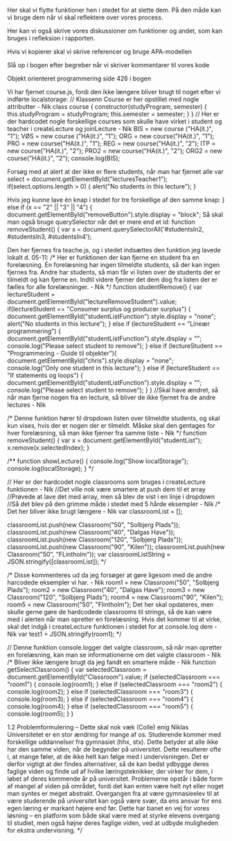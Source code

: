 Her skal vi flytte funktioner hen i stedet for at slette dem.
På den måde kan vi bruge dem når vi skal reflektere over vores process.

Her kan vi også skrive vores diskussioner om funktioner og andet, som kan bruges i refleksion i rapporten.

Hvis vi kopierer skal vi skrive referencer og bruge APA-modellen

Slå op i bogen efter begreber når vi skriver kommentarer til vores kode

Objekt orienteret programmering side 426 i bogen


Vi har fjernet course.js, fordi den ikke længere bliver brugt til noget efter vi indførte localstorage:
// Klassenn Course er her opstillet med nogle attributter - Nik
class course {
    constructor(studyProgram, semester) {
        this.studyProgram = studyProgram;
        this.semester = semester;
    }
}
// Her er der hardcodet nogle forskellige courses som skulle have virket i student og teacher i createLecture og joinLecture - Nik
BIS = new course ("HA(it.)", "1");
VØS = new course ("HA(it.)", "1");
ORG = new course("HA(it.)", "1");
PRO = new course("HA(it.)", "1");
REG = new course("HA(it.)", "2");
ITP = new course("HA(it.)", "2");
PRO2 = new course("HA(it.)", "2");
ORG2 = new course("HA(it.)", "2");
console.log(BIS);

Forsøg med at alert at der ikke er flere students, når man har fjernet alle
   var select = document.getElementById("lecturesTeacher1");
    if(select.options.length > 0) {
        alert("No students in this lecture");
    }

Hvis jeg kunne lave én knap i stedet for tre forskellige af den samme knap:
} else if (x == "2" || "3" || "4") {
        document.getElementById("removeButton").style.display = "block"; 
Så skal man også bruge querySelector når det er mere end et id:
function removeStudent() {
    var x = document.querySelectorAll('#studentsIn2, #studentsIn3, #studentsIn4');
    
    
Den her fjernes fra teache.js, og i stedet indsættes den funktion jeg lavede lokalt d. 05-11:
/* Her er funktionen der kan fjerne en student fra en forelæsning. Én forelæsning har ingen tilmeldte students, så der kan ingen fjernes fra.
Andre har students, så man får vi listen over de students der er tilmeldt og kan fjerne en. Indtil videre fjerner det dem dog fra listen der er fælles for alle forelæsninger. - Nik */
function studentRemove() {
    var lectureStudent = document.getElementById("lectureRemoveStudent").value;
    if(lectureStudent == "Consumer surplus og producer surplus") {
        document.getElementById("studentListFunction").style.display = "none";
        alert("No students in this lecture");
    } else if (lectureStudent == "Lineær programmering") {
        document.getElementById("studentListFunction").style.display = "";
        console.log("Please select student to remove");
    } else if (lectureStudent == "Programmering - Guide til objekter"){
        document.getElementById("chris").style.display = "none";
        console.log("Only one student in this lecture");
    } else if (lectureStudent == "If statements og loops") {
        document.getElementById("studentListFunction").style.display = "";
        console.log("Please select student to remove");
    }
}
//Skal have ændret, så når man fjerne nogen fra en lecture, så bliver de ikke fjernet fra de andre lectures - Nik

/* Denne funktion hører til dropdown listen over tilmeldte students, og skal kun vises, hvis der er nogen der er tilmeldt.
Måske skal den gentages for hver forelæsning, så man ikke fjerner fra samme liste - Nik  */
function removeStudent() {
    var x = document.getElementById("studentList");
    x.remove(x.selectedIndex);
}

/** function showLecture() {
    console.log("Show localStorage");
    console.log(localStorage);
}
*/

// Her er der hardcodet nogle classrooms som bruges i createLecture funktionen - Nik
//Det ville nok være smartere at push dem til et array
//Prøvede at lave det med array, men så blev de vist i en linje i dropdown
//Så det blev på den grimme måde i stedet med 5 hårde eksempler - Nik
/* Det her bliver ikke brugt længere - Nik
var classroomList = [];

classroomList.push(new Classroom("50", "Solbjerg Plads"));
classroomList.push(new Classroom("40", "Dalgas Have"));
classroomList.push(new Classroom("120", "Solbjerg Plads"));
classroomList.push(new Classroom("90", "Kilen"));
classroomList.push(new Classroom("50", "FLintholm"));
var classroomListString = JSON.stringify([classroomList]);
 */
 
 /* Disse kommenteres ud da jeg forsøger at gøre ligesom med de andre harcodede eksempler vi har. - Nik
 room1 = new Classroom("50", "Solbjerg Plads");
 room2 = new Classroom("40", "Dalgas Have");
 room3 = new Classroom("120", "Solbjerg Plads");
 room4 = new Classroom("90", "Kilen");
 room5 = new Classroom("50", "Flintholm");
 Det her skal opdateres, men skulle gerne gøre de hardcodede classrooms til strings, så de kan være med i alerten når man opretter en forelæsning.
 Hvis det kommer til at virke, skal det indgå i createLecture funktionen i stedet for at console.log dem - Nik
 var test1 = JSON.stringify(room1); */
 
 // Denne funktion console.logger det valgte classroom, så når man opretter en forelæsning, kan man se informationerne om det valgte classroom - Nik
 /* Bliver ikke længere brugt da jeg fandt en smartere måde - Nik
 function getSelectClassroom() {
     var selectedClassroom = document.getElementById("Classroom").value;
     if (selectedClassroom === "room1") {
         console.log(room1);
     } else if (selectedClassroom === "room2") {
         console.log(room2);
     } else if (selectedClassroom === "room3") {
         console.log(room3);
     } else if (selectedClassroom === "room4") {
         console.log(room4);
     } else if (selectedClassroom === "room5") {
         console.log(room5);
     }
 }
 
 
1.2 Problemformulering – Dette skal nok væk (Colle) enig Niklas 
Universitetet er en stor ændring for mange af os. Studerende kommer med forskellige uddannelser fra gymnasiet (hhx, stx). Dette betyder at alle ikke har den samme viden, når de begynder på universitet. Dette resulterer ofte i, at mange føler, at de ikke helt kan følge med i undervisningen. Det er derfor vigtigt at der findes alternativer, så de kan bedst ydbygge deres faglige viden og finde ud af hvilke læringsteknikker, der virker for dem, i løbet af deres kommende år på universitet. Problemerne opstår i både form af mangel af viden på området, fordi det kan enten være helt nyt eller noget man syntes er meget abstrakt. Overgangen fra at være gymnasieelev til at være studerende på universitet kan også være svær, da ens ansvar for ens egen læring er markant højere end før. Dette har banet en vej for vores løsning – en platform som både skal være med at styrke elevens overgang til studiet, men også højne deres faglige viden, ved at udbyde muligheden for ekstra undervisning. 
  */
